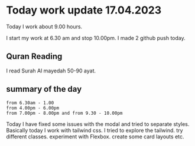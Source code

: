 # Today work update 17.04.2023

Today I work about 9.00 hours.

I start my work at 6.30 am and stop 10.00pm.
I made 2 github push today.

## Quran Reading

I read Surah Al mayedah 50-90 ayat.

## summary of the day

    from 6.30am - 1.00
    from 4.00pm - 6.00pm
    from 7.00pm - 8.00pm and from 9.30 - 10.00pm

Today I have fixed some issues with the modal and tried to separate styles. Basically today I work with tailwind css. I tried to explore the tailwind. try different classes. experiment with Flexbox. create some card layouts etc.
